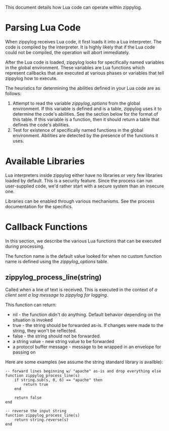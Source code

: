This document details how Lua code can operate within zippylog.

# Parsing Lua Code

When zippylog receives Lua code, it first loads it into a Lua interpreter. The code is compiled by the interpreter. It is highly likely that if the Lua code could not be compiled, the operation will abort immediately.

After the Lua code is loaded, zippylog looks for specifically named variables in the global environment. These variables are Lua functions which represent callbacks that are executed at various phases or variables that tell zippylog how to execute.

The heuristics for determining the abilities defined in your Lua code are as follows:

1. Attempt to read the variable *zippylog_options* from the global environment. If this variable is defined and is a table, zippylog uses it to determine the code's abilities. See the section below for the format of this table. If this variable is a function, then it should return a table that defines the code's abilities.
2. Test for existence of specifically named functions in the global environment. Abilities are detected by the presence of the functions it uses.

# Available Libraries

Lua interpreters inside zippylog either have no libraries or very few libraries loaded by default. This is a security feature. Since the process can run user-supplied code, we'd rather start with a secure system than an insecure one.

Libraries can be enabled through various mechanisms. See the process documentation for the specifics.

# Callback Functions

In this section, we describe the various Lua functions that can be executed during processing.

The function name is the default value looked for when no custom function name is defined using the *zippylog_options* table.

## zippylog_process_line(string)

Called when a line of text is received. This is executed in the context of *a client sent a log message to zippylog for logging*.

This function can return:

* nil - the function didn't do anything. Default behavior depending on the situation is invoked
* true - the string should be forwarded as-is. If changes were made to the string, they won't be reflected.
* false - the string should not be forwarded.
* a string value - new string value to be forwarded
* a protocol buffer message - message to be wrapped in an envelope for passing on

Here are some examples (we assume the string standard library is availble):

    -- forward lines beginning w/ "apache" as-is and drop everything else
    function zippylog_process_line(s)
        if string.sub(s, 0, 6) == "apache" then
            return true
        end
        
        return false
    end
    
    -- reverse the input string
    function zippylog_process_line(s)
        return string.reverse(s)
    end
